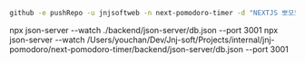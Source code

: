 ```sh
github -e pushRepo -u jnjsoftweb -n next-pomodoro-timer -d "NEXTJS 뽀모도로 타이머"
```


npx json-server --watch ./backend/json-server/db.json --port 3001
npx json-server --watch /Users/youchan/Dev/Jnj-soft/Projects/internal/jnj-pomodoro/next-pomodoro-timer/backend/json-server/db.json --port 3001